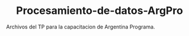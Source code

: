 <h1 align="center"> Procesamiento-de-datos-ArgPro </h1>

<p>Archivos del TP para la capacitacion de Argentina Programa.</p>



